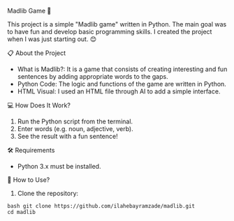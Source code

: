 Madlib Game 🎉

This project is a simple "Madlib game" written in Python. The main goal was to have fun and develop basic programming skills. I created the project when I was just starting out. 😊

📋 About the Project
- What is Madlib?: It is a game that consists of creating interesting and fun sentences by adding appropriate words to the gaps.
- Python Code: The logic and functions of the game are written in Python.
- HTML Visual: I used an HTML file through AI to add a simple interface.

💻 How Does It Work?
1. Run the Python script from the terminal.
2. Enter words (e.g. noun, adjective, verb).
3. See the result with a fun sentence!

🛠️ Requirements
- Python 3.x must be installed.

🚀 How to Use?
1. Clone the repository:
```
bash git clone https://github.com/ilahebayramzade/madlib.git
cd madlib
